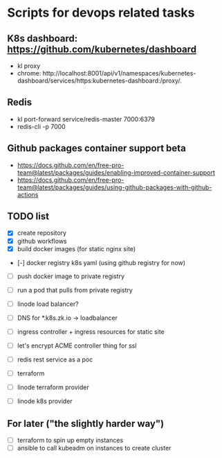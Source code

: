 # Scripts for devops related tasks

## K8s dashboard: https://github.com/kubernetes/dashboard
- kl proxy
- chrome: http://localhost:8001/api/v1/namespaces/kubernetes-dashboard/services/https:kubernetes-dashboard:/proxy/.

## Redis
- kl port-forward service/redis-master 7000:6379
- redis-cli -p 7000

## Github packages container support beta
- https://docs.github.com/en/free-pro-team@latest/packages/guides/enabling-improved-container-support
- https://docs.github.com/en/free-pro-team@latest/packages/guides/using-github-packages-with-github-actions

## TODO list
- [x] create repository
- [x] github workflows
- [x] build docker images (for static nginx site)
- [-] docker registry k8s yaml (using github registry for now)
- [ ] push docker image to private registry
- [ ] run a pod that pulls from private registry
- [ ] linode load balancer?
- [ ] DNS for *.k8s.zk.io -> loadbalancer
- [ ] ingress controller + ingress resources for static site
- [ ] let's encrypt ACME controller thing for ssl
- [ ] redis rest service as a poc

- [ ] terraform
- [ ] linode terraform provider
- [ ] linode k8s provider


## For later ("the slightly harder way")
- [ ] terraform to spin up empty instances
- [ ] ansible to call kubeadm on instances to create cluster
